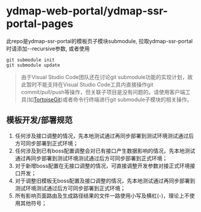 # ydmap-web-portal/ydmap-ssr-portal-pages

此repo是ydmap-ssr-portal的模板页子模块submodule, 拉取ydmap-ssr-portal时请添加--recursive参数, 或者使用
```shell
git submodule init
git submodule update
```


> 由于Visual Studio Code团队还在讨论git submodule功能的实现计划，故此暂时不能支持在Visual Studio Code工具内直接操作git commit/pull/push等操作，但关联子项目是没有问题的。请使用客户端工具(如[TortoiseGit](https://tortoisegit.org/))或者命令行终端进行git submodule子模块的相关操作。

## 模板开发/部署规范
1. 任何涉及接口调整的情况，先本地测试通过再同步部署到测试环境测试通过后方可同步部署到正式环境；
2. 任何涉及到已有boss配置调整会对已有接口产生数据影响的情况，先本地测试通过再同步部署到测试环境测试通过后方可同步部署到正式环境；
3. 对于新增boss配置在无接口调整的情况，可直接调整开发参数对接正式环境接口开发；
4. 对于调整旧模板无boss配置及接口调整的情况，先本地测试通过再同步部署到测试环境测试通过后方可同步部署到正式环境；
5. 所有影响页面路由及生成路径结果的文件一路使用小写及横杠(-)，理论上不使用其他符号；
